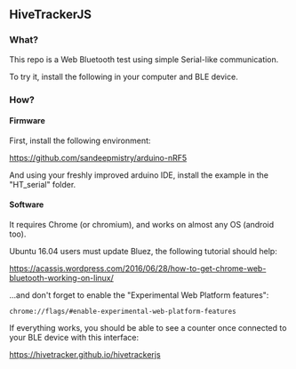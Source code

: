 ## HiveTrackerJS

### What?

This repo is a Web Bluetooth test using simple Serial-like communication.

To try it, install the following in your computer and BLE device.


### How?

#### Firmware

First, install the following environment:

https://github.com/sandeepmistry/arduino-nRF5

And using your freshly improved arduino IDE, install the example in the "HT_serial" folder.



#### Software

It requires Chrome (or chromium), and works on almost any OS (android too).

Ubuntu 16.04 users must update Bluez, the following tutorial should help:

https://acassis.wordpress.com/2016/06/28/how-to-get-chrome-web-bluetooth-working-on-linux/

...and don't forget to enable the "Experimental Web Platform features":

    chrome://flags/#enable-experimental-web-platform-features


If everything works, you should be able to see a counter once connected to your BLE device with this interface:

https://hivetracker.github.io/hivetrackerjs

